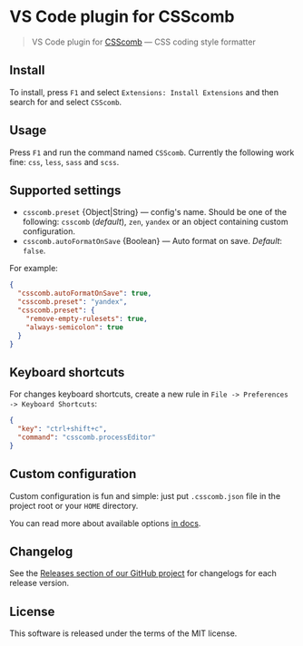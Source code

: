 # VS Code plugin for CSScomb

> VS Code plugin for [CSScomb](http://csscomb.com/) — CSS coding style formatter

## Install

To install, press `F1` and select `Extensions: Install Extensions` and then search for and select `CSScomb`.

## Usage

Press `F1` and run the command named `CSScomb`. Currently the following work fine: `css`, `less`, `sass` and `scss`.

## Supported settings

  * `csscomb.preset` {Object|String} — config's name. Should be one of the following: `csscomb` (*default*), `zen`, `yandex` or an object containing custom configuration.
  * `csscomb.autoFormatOnSave` {Boolean} — Auto format on save. *Default*: `false`.

For example:

```json
{
  "csscomb.autoFormatOnSave": true,
  "csscomb.preset": "yandex",
  "csscomb.preset": {
    "remove-empty-rulesets": true,
    "always-semicolon": true
  }
}
```

## Keyboard shortcuts

For changes keyboard shortcuts, create a new rule in `File -> Preferences -> Keyboard Shortcuts`:

```json
{
  "key": "ctrl+shift+c",
  "command": "csscomb.processEditor"
}
```

## Custom configuration

Custom configuration is fun and simple: just put `.csscomb.json` file in the project root or your `HOME` directory.

You can read more about available options [in docs](https://github.com/csscomb/csscomb.js/blob/master/doc/options.md).

## Changelog

See the [Releases section of our GitHub project](https://github.com/mrmlnc/vscode-csscomb/releases) for changelogs for each release version.

## License

This software is released under the terms of the MIT license.
